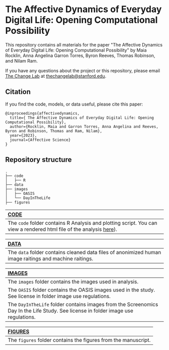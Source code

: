 # The Affective Dynamics of Everyday Digital Life: Opening Computational Possibility

This repository contains all materials for the paper "The Affective Dynamics of Everyday Digital Life: Opening Computational Possibility" by Maia Rocklin, Anna Angelina Garron Torres, Byron Reeves, Thomas Robinson, and Nilam Ram. 

If you have any questions about the project or this repository, please email [The Change Lab](https://thechangelab.stanford.edu) at [thechangelab@stanford.edu](mailto:thechangelab@stanford.edu).

## Citation
If you find the code, models, or data useful, please cite this paper:
```
@inproceedings{affectivedynamics,
  title={ The Affective Dynamics of Everyday Digital Life: Opening Computational Possibility},
  author={Rocklin, Maia and Garron Torres, Anna Angelina and Reeves, Byron and Robinson, Thomas and Ram, Nilam},
  year={2023},
  journal={Affective Science}
}
```
## Repository structure 

```
.
├── code
│   ├── R
├── data
├── images
│   ├── OASIS
│   └── DayInTheLife
├── figures
```


| [CODE](https://github.com/The-Change-Lab/affectivedynamics/tree/main/code) |
|:----|
| The `code` folder contains R Analysis and plotting script. You can view a rendered html file of the analysis [here](https://github.com/The-Change-Lab/affectivedynamics/tree/main/code)). 

| [DATA](https://github.com/The-Change-Lab/affectivedynamics/tree/main/code) |
|:----|
| The `data` folder contains cleaned data files of anonimized human image raitings and machine raitings.

| [IMAGES](https://github.com/The-Change-Lab/affectivedynamics/tree/main/code) |
|:----|
| The `images` folder contains the images used in analysis. 
| The `OASIS` folder contains the OASIS images used in the study. See license in folder image use regulations. 
| The `DayInTheLife` folder contains images from the Screenomics Day In the Life Study. See license in folder image use regulations. 

| [FIGURES](https://github.com/The-Change-Lab/affectivedynamics/tree/main/code) |
|:----|
| The `figures` folder contains the figures from the manuscript. 


